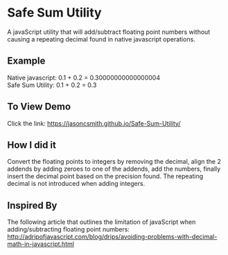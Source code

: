 # Safe Sum Utility
A javaScript utility that will add/subtract floating point numbers without causing a repeating decimal found in native javascript operations.

## Example
Native javascript: 0.1 + 0.2 = 0.30000000000000004  
Safe Sum Utility: 0.1 + 0.2 = 0.3

## To View Demo
Click the link: https://jasoncsmith.github.io/Safe-Sum-Utility/

## How I did it
Convert the floating points to integers by removing the decimal, align the 2 addends by adding zeroes to one of the addends, add the numbers, finally insert the decimal point based on the precision found. The repeating decimal is not introduced when adding integers.

## Inspired By
The following article that outlines the limitation of javaScript when adding/subtracting floating point numbers:
http://adripofjavascript.com/blog/drips/avoiding-problems-with-decimal-math-in-javascript.html


